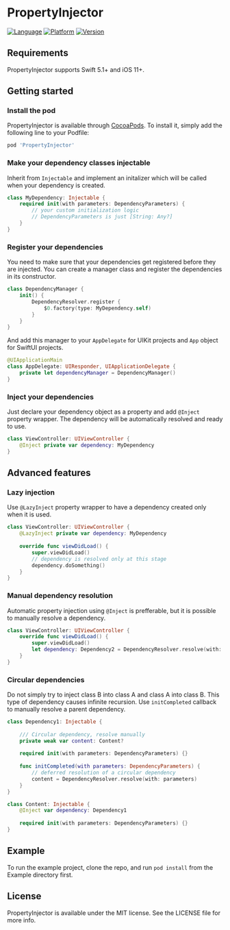 # PropertyInjector

<a href="https://swift.org"><img src="https://img.shields.io/badge/language-Swift%205.2-ee5137.svg" alt="Language" /></a>
<a href="https://developer.apple.com/ios"><img src="https://img.shields.io/badge/platform-iOS%2011+-000000.svg" alt="Platform" /></a>
[![Version](https://img.shields.io/cocoapods/v/PropertyInjector.svg?style=flat)](https://cocoapods.org/pods/PropertyInjector)

## Requirements

PropertyInjector supports Swift 5.1+ and iOS 11+.

## Getting started

### Install the pod

PropertyInjector is available through [CocoaPods](https://cocoapods.org). To install
it, simply add the following line to your Podfile:

```ruby
pod 'PropertyInjector'
```

### Make your dependency classes injectable

Inherit from `Injectable` and implement an initalizer which will be called when your dependency is created.

```swift
class MyDependency: Injectable {
    required init(with parameters: DependencyParameters) {
        // your custom initialization logic
        // DependencyParameters is just [String: Any?]
    }
}
```

### Register your dependencies

You need to make sure that your dependencies get registered before they are injected. You can create a manager class and register the dependencies in its constructor.

```swift
class DependencyManager {
    init() {
        DependencyResolver.register {
            $0.factory(type: MyDependency.self)
        }
    }
}
```

And add this manager to your `AppDelegate` for UIKit projects and `App` object for SwiftUI projects.

```swift
@UIApplicationMain
class AppDelegate: UIResponder, UIApplicationDelegate {
    private let dependencyManager = DependencyManager()
}
```

### Inject your dependencies

Just declare your dependency object as a property and add `@Inject` property wrapper. The dependency will be automatically resolved and ready to use.

```swift
class ViewController: UIViewController {
    @Inject private var dependency: MyDependency
}
```

## Advanced features

### Lazy injection

Use `@LazyInject` property wrapper to have a dependency created only when it is used.

```swift
class ViewController: UIViewController {
    @LazyInject private var dependency: MyDependency
    
    override func viewDidLoad() {
        super.viewDidLoad()
        // dependency is resolved only at this stage
        dependency.doSomething()
    }
}
```

### Manual dependency resolution

Automatic property injection using `@Inject` is prefferable, but it is possible to manually resolve a dependency.

```swift
class ViewController: UIViewController {
    override func viewDidLoad() {
        super.viewDidLoad()
        let dependency: Dependency2 = DependencyResolver.resolve(with: ["uuid": UUID().uuidString])
    }
}
```

### Circular dependencies

Do not simply try to inject class B into class A and class A into class B. This type of dependency causes infinite recursion.
Use `initCompleted` callback to manually resolve a parent dependency.

```swift
class Dependency1: Injectable {
    
    /// Circular dependency, resolve manually
    private weak var content: Content?
    
    required init(with parameters: DependencyParameters) {}
    
    func initCompleted(with parameters: DependencyParameters) {
        // deferred resolution of a circular dependency
        content = DependencyResolver.resolve(with: parameters)
    }
}

class Content: Injectable {
    @Inject var dependency: Dependency1
    
    required init(with parameters: DependencyParameters) {}
}
```

## Example

To run the example project, clone the repo, and run `pod install` from the Example directory first.

## License

PropertyInjector is available under the MIT license. See the LICENSE file for more info.
